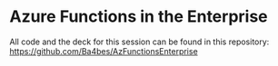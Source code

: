 # Azure Functions in the Enterprise


All code and the deck for this session can be found in this repository:  
<https://github.com/Ba4bes/AzFunctionsEnterprise>
